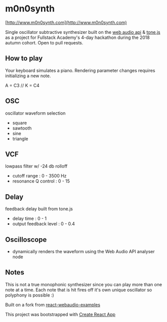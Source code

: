# m0n0synth

[http://www.m0n0synth.com](http://www.m0n0synth.com)

Single oscillator subtractive synthesizer built on the [web audio api](https://developer.mozilla.org/en-US/docs/Web/API/Web_Audio_API) & [tone.js](https://tonejs.github.io/) as a project for Fullstack Academy's 4-day hackathon during the 2018 autumn cohort. Open to pull requests.

## How to play

Your keyboard simulates a piano. Rendering parameter changes requires initializing a new note.

A = C3 // K = C4

## OSC

oscillator waveform selection

- square
- sawtooth
- sine
- triangle

## VCF

lowpass filter w/ -24 db rolloff

- cutoff range : 0 - 3500 Hz
- resonance Q control : 0 - 15

## Delay

feedback delay built from tone.js

- delay time : 0 - 1
- output feedback level : 0 - 0.4

## Oscilloscope

- dynamically renders the waveform using the Web Audio API analyser node

## Notes

This is not a true monophonic synthesizer since you can play more than one note at a time. Each note that is hit fires off it's own unique oscillator so polyphony is possible :)

Built on a fork from [react-webaudio-examples](https://github.com/oftenfrequent/react-webaudio-examples)

This project was bootstrapped with [Create React App](https://github.com/facebookincubator/create-react-app)
